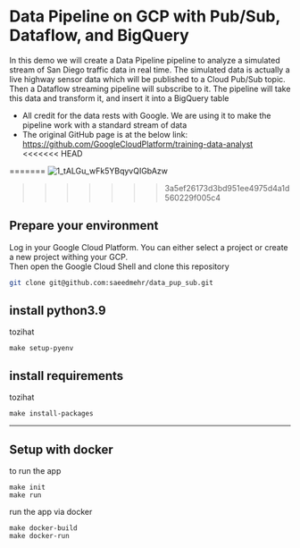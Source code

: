 Data Pipeline on GCP with Pub/Sub, Dataflow, and BigQuery 
=============
In this demo we will create a Data Pipeline pipeline to analyze a simulated stream of San Diego traffic data in real time.
The simulated data is actually a live highway sensor data which will be published to a Cloud Pub/Sub topic. 
Then a Dataflow streaming pipeline will subscribe to it.
The pipeline will take this data and transform it, and insert it into a BigQuery table

* All credit for the data rests with Google. We are using it to make the pipeline work with a standard stream of data
* The original GitHub page is at the below link: https://github.com/GoogleCloudPlatform/training-data-analyst
<<<<<<< HEAD

=======
![1_tALGu_wFk5YBqyvQIGbAzw](https://user-images.githubusercontent.com/21346531/152820115-7d4caa5a-dd06-40b6-941a-d93578cf2cde.png)
>>>>>>> 3a5ef26173d3bd951ee4975d4a1d560229f005c4

Prepare your environment
------------
Log in your Google Cloud Platform. You can either select a project or create a new project withing your GCP. <br />
Then open the Google Cloud Shell and clone this repository

```bash
git clone git@github.com:saeedmehr/data_pup_sub.git
```

install python3.9
------------
tozihat
```
make setup-pyenv
```

install requirements
-----------
tozihat
```
make install-packages
```
------------


## Setup with docker

to run the app
```
make init
make run

```

run the app via docker
```
make docker-build
make docker-run
```




